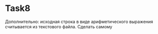 # Task8
Дополнительно: исходная строка в виде арифметического выражения считывается из текстового файла.
Сделать самому
